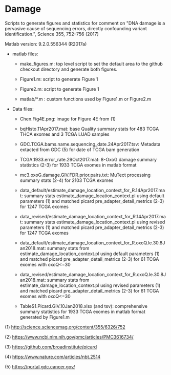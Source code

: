 # Damage

Scripts to generate figures and statistics for comment on "DNA damage is a pervasive cause of sequencing errors, directly confounding variant identification.", Science 355, 752–756 (2017)

Matlab version: 9.2.0.556344 (R2017a)

* matlab files: 
 
	* make_figures.m:  top level script to set the default area to the github checkout directory and generate both figures.
  
 	* Figure1.m:  script to generate Figure 1
 
 	* Figure2.m:  script to generate Figure 1
 
	* matlab/*.m : custom functions used by Figure1.m or Figure2.m
 
* Data files: 
  
	* Chen.Fig4E.png: image for Figure 4E from (1)

	* bqHisto.11Apr2017.mat: base Quality summary stats for  483 TCGA THCA exomes and 3 TCGA LUAD samples 

	* GDC.TCGA.bams.name.sequencing_date.24Apr2017.tsv:  Metadata extacted from GDC (5) for date of TCGA bam generation
 
	* TCGA.1933.error_rate.29Oct2017.mat: 8-OxoG damage summary statistics (2-3) for 1933 TCGA exomes in matlab format
	
	* mc3.oxoG.damage.GIV.FDR.prior.pairs.txt: MuTect processing summary stats (2-4) for 2103 TCGA exomes 

	* data_default/estimate_damage_location_context_for_R.14Apr2017.mat: summary stats estimate_damage_location_context.pl using default parameters (1) and matched picard pre_adapter_detail_metrics (2-3) for 1247 TCGA exomes 

	* data_revised/estimate_damage_location_context_for_R.14Apr2017.mat: summary stats estimate_damage_location_context.pl using revised parameters (1) and matched picard pre_adapter_detail_metrics (2-3) for 1247 TCGA exomes 

	* data_default/estimate_damage_location_context_for_R.oxoQ.le.30.8Jan2018.mat: summary stats from estimate_damage_location_context.pl using default parameters (1) and matched picard pre_adapter_detail_metrics (2-3) for 61 TCGA exomes with oxoQ<=30

	* data_revised/estimate_damage_location_context_for_R.oxoQ.le.30.8Jan2018.mat: summary stats from estimate_damage_location_context.pl using revised parameters (1) and matched picard pre_adapter_detail_metrics (2-3) for 61 TCGA exomes with oxoQ<=30

	* TableS1.Picard.GIV.10Jan2018.xlsx (and tsv): comprehensive summary statistics for 1933 TCGA exomes in matlab format generated by Figure1.m

(1) http://science.sciencemag.org/content/355/6326/752

(2) https://www.ncbi.nlm.nih.gov/pmc/articles/PMC3616734/

(3) https://github.com/broadinstitute/picard

(4) https://www.nature.com/articles/nbt.2514

(5) https://portal.gdc.cancer.gov/
